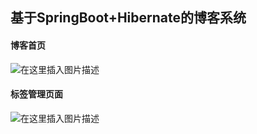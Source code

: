 ﻿## 基于SpringBoot+Hibernate的博客系统

#### 博客首页
![在这里插入图片描述](https://img-blog.csdnimg.cn/20200513155617746.png?x-oss-process=image/watermark,type_ZmFuZ3poZW5naGVpdGk,shadow_10,text_aHR0cHM6Ly9ibG9nLmNzZG4ubmV0L216Y19sb3Zl,size_16,color_FFFFFF,t_70)

#### 标签管理页面
![在这里插入图片描述](https://img-blog.csdnimg.cn/20200519201200948.png?x-oss-process=image/watermark,type_ZmFuZ3poZW5naGVpdGk,shadow_10,text_aHR0cHM6Ly9ibG9nLmNzZG4ubmV0L216Y19sb3Zl,size_16,color_FFFFFF,t_70#pic_center)
